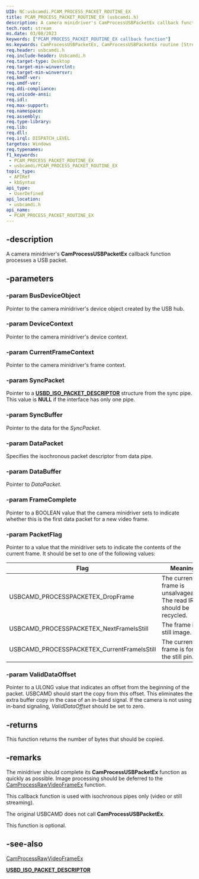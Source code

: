 ```yaml
---
UID: NC:usbcamdi.PCAM_PROCESS_PACKET_ROUTINE_EX
title: PCAM_PROCESS_PACKET_ROUTINE_EX (usbcamdi.h)
description: A camera minidriver's CamProcessUSBPacketEx callback function processes a USB packet.
tech.root: stream
ms.date: 03/08/2023
keywords: ["PCAM_PROCESS_PACKET_ROUTINE_EX callback function"]
ms.keywords: CamProcessUSBPacketEx, CamProcessUSBPacketEx routine [Streaming Media Devices], PCAM_PROCESS_PACKET_ROUTINE_EX, stream.camprocessusbpacketex, usbcamdi/CamProcessUSBPacketEx, usbcmdpr_bd37e77c-386b-4b94-ad7c-8b1c5c26799a.xml
req.header: usbcamdi.h
req.include-header: Usbcamdi.h
req.target-type: Desktop
req.target-min-winverclnt: 
req.target-min-winversvr: 
req.kmdf-ver: 
req.umdf-ver: 
req.ddi-compliance: 
req.unicode-ansi: 
req.idl: 
req.max-support: 
req.namespace: 
req.assembly: 
req.type-library: 
req.lib: 
req.dll: 
req.irql: DISPATCH_LEVEL
targetos: Windows
req.typenames: 
f1_keywords:
 - PCAM_PROCESS_PACKET_ROUTINE_EX
 - usbcamdi/PCAM_PROCESS_PACKET_ROUTINE_EX
topic_type:
 - APIRef
 - kbSyntax
api_type:
 - UserDefined
api_location:
 - usbcamdi.h
api_name:
 - PCAM_PROCESS_PACKET_ROUTINE_EX
---
```


## -description

A camera minidriver's **CamProcessUSBPacketEx** callback function processes a USB packet.

## -parameters

### -param BusDeviceObject

Pointer to the camera minidriver's device object created by the USB hub.

### -param DeviceContext

Pointer to the camera minidriver's device context.

### -param CurrentFrameContext

Pointer to the camera minidriver's frame context.

### -param SyncPacket

Pointer to a [**USBD_ISO_PACKET_DESCRIPTOR**](../usb/ns-usb-_usbd_iso_packet_descriptor.md) structure from the sync pipe. This value is **NULL** if the interface has only one pipe.

### -param SyncBuffer

Pointer to the data for the *SyncPacket*.

### -param DataPacket

Specifies the isochronous packet descriptor from data pipe.

### -param DataBuffer

Pointer to *DataPacket.*

### -param FrameComplete

Pointer to a BOOLEAN value that the camera minidriver sets to indicate whether this is the first data packet for a new video frame.

### -param PacketFlag

Pointer to a value that the minidriver sets to indicate the contents of the current frame. It should be set to one of the following values:

| Flag | Meaning |
|---|---|
| USBCAMD_PROCESSPACKETEX_DropFrame | The current frame is unsalvageable. The read IRP should be recycled. |
| USBCAMD_PROCESSPACKETEX_NextFrameIsStill | The frame is a still image. |
| USBCAMD_PROCESSPACKETEX_CurrentFrameIsStill | The current frame is for the still pin. |

### -param ValidDataOffset

Pointer to a ULONG value that indicates an offset from the beginning of the packet. USBCAMD should start the copy from this offset. This eliminates the extra buffer copy in the case of an in-band signal. If the camera is not using in-band signaling, *ValidDataOffset* should be set to zero.

## -returns

This function returns the number of bytes that should be copied.

## -remarks

The minidriver should complete its **CamProcessUSBPacketEx** function as quickly as possible. Image processing should be deferred to the [CamProcessRawVideoFrameEx](./nc-usbcamdi-pcam_process_raw_frame_routine_ex.md) function.

This callback function is used with isochronous pipes only (video or still streaming).

The original USBCAMD does not call **CamProcessUSBPacketEx**.

This function is optional.

## -see-also

[CamProcessRawVideoFrameEx](./nc-usbcamdi-pcam_process_raw_frame_routine_ex.md)

[**USBD_ISO_PACKET_DESCRIPTOR**](../usb/ns-usb-_usbd_iso_packet_descriptor.md)